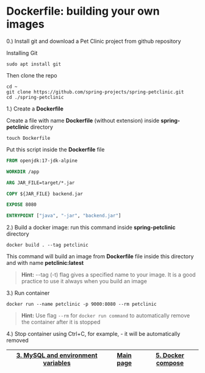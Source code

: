 
# Dockerfile: building your own images

0.) Install git and download a Pet Clinic project from github repository

Installing Git
```shell
sudo apt install git
```

Then clone the repo
```shell
cd ~
git clone https://github.com/spring-projects/spring-petclinic.git
cd ./spring-petclinic
```

1.) Create a **Dockerfile**

Create a file with name **Dockerfile** (without extension) inside **spring-petclinic** directory
```shell
touch Dockerfile
```

Put this script inside the **Dockerfile** file

```dockerfile
FROM openjdk:17-jdk-alpine

WORKDIR /app

ARG JAR_FILE=target/*.jar

COPY ${JAR_FILE} backend.jar

EXPOSE 8080

ENTRYPOINT ["java", "-jar", "backend.jar"]
```

2.) Build a docker image: run this command inside **spring-petclinic** directory

```shell
docker build . --tag petclinic
```

This command will build an image from **Dockerfile** file inside this directory and with name **petclinic:latest**
> **Hint:** --tag (-t) flag gives a specified name to your image.
> It is a good practice to use it always when you build an image

3.) Run container

```shell
docker run --name petclinic -p 9000:8080 --rm petclinic
```

> **Hint:** Use flag ```--rm``` for ```docker run command``` to automatically remove the container after it is stopped

4.) Stop container using Ctrl+C, for example, - it will be automatically removed


| [3. MySQL and environment variables ](3_mysql_environment_variables.md) | [Main page](README.md) | [5. Docker compose ](5_docker_compose.md) |
|-------------------------------------------------------------------------|------------------------|-------------------------------------------|
